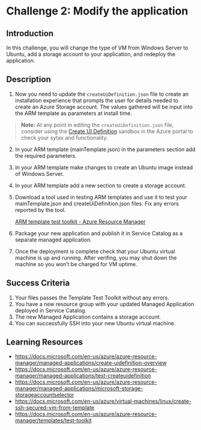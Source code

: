 # Challenge 2: Modify the application

## Introduction

In this challenge, you will change the type of VM from Windows Server to Ubuntu, add a storage account to your application, and redeploy the application.

## Description

1.	Now you need to update the `createUiDefinition.json` file to create an installation experience that prompts the user for details needed to create an Azure Storage account. The values gathered will be input into the ARM template as parameters at install time.

> __Note:__ At any point in editing the `createUiDefinition.json` file, consider using the [Create UI Definition](https://portal.azure.com/?feature.customPortal=false#blade/Microsoft_Azure_CreateUIDef/SandboxBlade) sandbox in the Azure portal to check your sytax and functionality.

2. In your ARM template (mainTemplate.json) in the parameters section add the required parameters. 

3. In your ARM template make changes to create an Ubuntu image instead of Windows Server. 

4. In your ARM template add a new section to create a storage account.

5. Download a tool used in testing ARM templates and use it to test your mainTemplate.json and createUiDefinition.json files. Fix any errors reported by the tool.

    [ARM template test toolkit - Azure Resource Manager](https://docs.microsoft.com/en-us/azure/azure-resource-manager/templates/test-toolkit)

6. Package your new application and publish it in Service Catalog as a separate managed application.

7. Once the deployment is complete check that your Ubuntu virtual machine is up and running. After verifing, you may shut down the machine so you won’t be charged for VM uptime.

## Success Criteria

1. Your files passes the Template Test Toolkit without any errors.
2. You have a new resource group with your updated Managed Application deployed in Service Catalog.
3. The new Managed Application contains a storage account.
4. You can successfully SSH into your new Ubuntu virtual machine.

## Learning Resources

- <https://docs.microsoft.com/en-us/azure/azure-resource-manager/managed-applications/create-uidefinition-overview>
- <https://docs.microsoft.com/en-us/azure/azure-resource-manager/managed-applications/test-createuidefinition>
- <https://docs.microsoft.com/en-us/azure/azure-resource-manager/managed-applications/microsoft-storage-storageaccountselector>
- <https://docs.microsoft.com/en-us/azure/virtual-machines/linux/create-ssh-secured-vm-from-template>
- <https://docs.microsoft.com/en-us/azure/azure-resource-manager/templates/test-toolkit>
